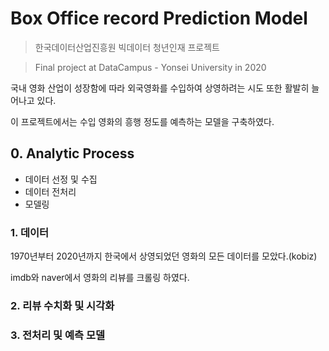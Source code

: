 # Box Office record Prediction Model
> 한국데이터산업진흥원 빅데이터 청년인재 프로젝트

> Final project at DataCampus - Yonsei University in 2020

국내 영화 산업이 성장함에 따라 외국영화를 수입하여 상영하려는 시도 또한 활발히 늘어나고 있다.

이 프로젝트에서는 수입 영화의 흥행 정도를 예측하는 모델을 구축하였다.


## 0. Analytic Process

- 데이터 선정 및 수집
- 데이터 전처리
- 모델링



### 1. 데이터

1970년부터 2020년까지 한국에서 상영되었던 영화의 모든 데이터를 모았다.(kobiz)

imdb와 naver에서 영화의 리뷰를 크롤링 하였다.



### 2. 리뷰 수치화 및 시각화





### 3. 전처리 및 예측 모델






